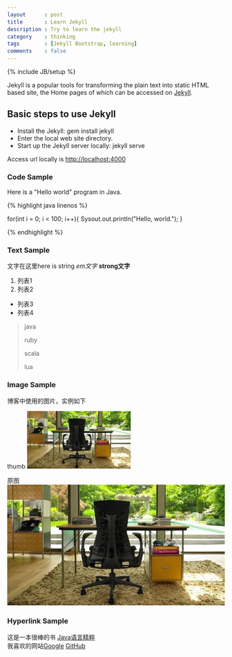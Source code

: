 ```yaml
---
layout      : post
title       : Learn Jekyll
description : Try to learn the jekyll
category    : thinking
tags        : [Jekyll Bootstrap, learning]
comments    : false
---
```

{% include JB/setup %}

Jekyll is a popular tools for transforming the plain text into static HTML based site, the Home pages of which can be accessed on [Jekyll](http://jekyllrb.com/).

## Basic steps to use Jekyll

- Install the Jekyll: gem install jekyll
- Enter the local web site directory.
- Start up the Jekyll server locally: jekyll serve

Access url locally is [http://localhost:4000](http://localhost:4000)

### Code Sample

Here is a "Hello world" program in Java.

{% highlight java linenos %}

for(int i = 0; i < 100; i++){
	Sysout.out.println("Hello, world.");
}

{% endhighlight %}

### Text Sample

文字在这里here is string *em文字* **strong文字**

1. 列表1
2. 列表2

* 列表3
* 列表4

> java
>
> ruby
>
> scala
>
> lua

### Image Sample

博客中使用的图片，实例如下  

thumb
![chair](/assets/storage/image/thumb/chair.jpg "chair")

原图
![chair][chairImage]  

### Hyperlink Sample

这是一本很棒的书
[Java语言精粹](http://www.oreilly.com.cn/index.php?func=book&isbn=978-7-121-13309-1 "Java语言精粹")  
我喜欢的网站[Google][1] [GitHub][2]

[1]: http://www.google.com "google"
[2]: http://github.com "github"

[chairImage]: /assets/storage/image/chair.jpg "chair"
